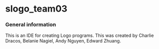 # slogo_team03

###  General information

This is an IDE for creating Logo programs. This was created by Charlie Dracos, Belanie Nagiel, Andy Nguyen, Edward Zhuang.

